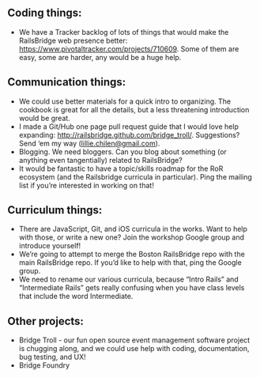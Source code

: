 ## Coding things:

* We have a Tracker backlog of lots of things that would make the RailsBridge web presence better: https://www.pivotaltracker.com/projects/710609. Some of them are easy, some are harder, any would be a huge help.

## Communication things:

* We could use better materials for a quick intro to organizing. The cookbook is great for all the details, but a less threatening introduction would be great.
* I made a Git/Hub one page pull request guide that I would love help expanding: http://railsbridge.github.com/bridge_troll/. Suggestions? Send ‘em my way (lillie.chilen@gmail.com).
* Blogging. We need bloggers. Can you blog about something (or anything even tangentially) related to RailsBridge?
* It would be fantastic to have a topic/skills roadmap for the RoR ecosystem (and the Railsbridge curricula in particular). Ping the mailing list if you’re interested in working on that!

## Curriculum things:

* There are JavaScript, Git, and iOS curricula in the works. Want to help with those, or write a new one? Join the workshop Google group and introduce yourself!
* We’re going to attempt to merge the Boston RailsBridge repo with the main RailsBridge repo. If you’d like to help with that, ping the Google group.
* We need to rename our various curricula, because “Intro Rails” and “Intermediate Rails” gets really confusing when you have class levels that include the word Intermediate.

## Other projects:

* Bridge Troll - our fun open source event management software project is chugging along, and we could use help with coding, documentation, bug testing, and UX!
* Bridge Foundry